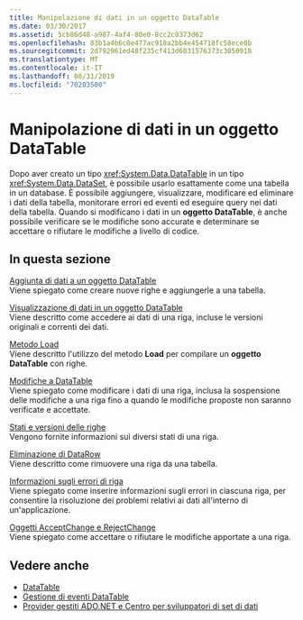 ```yaml
---
title: Manipolazione di dati in un oggetto DataTable
ms.date: 03/30/2017
ms.assetid: 5cb86d48-a987-4af4-80e0-8cc2c8373d62
ms.openlocfilehash: 83b1a4b6c0e477ac918a2bb4e454718fc58ece0b
ms.sourcegitcommit: 2d792961ed48f235cf413d6031576373c3050918
ms.translationtype: MT
ms.contentlocale: it-IT
ms.lasthandoff: 08/31/2019
ms.locfileid: "70203500"
---
```

# <a name="manipulating-data-in-a-datatable"></a>Manipolazione di dati in un oggetto DataTable
Dopo aver creato un tipo <xref:System.Data.DataTable> in un tipo <xref:System.Data.DataSet>, è possibile usarlo esattamente come una tabella in un database. È possibile aggiungere, visualizzare, modificare ed eliminare i dati della tabella, monitorare errori ed eventi ed eseguire query nei dati della tabella. Quando si modificano i dati in un **oggetto DataTable**, è anche possibile verificare se le modifiche sono accurate e determinare se accettare o rifiutare le modifiche a livello di codice.  
  
## <a name="in-this-section"></a>In questa sezione  
 [Aggiunta di dati a un oggetto DataTable](adding-data-to-a-datatable.md)  
 Viene spiegato come creare nuove righe e aggiungerle a una tabella.  
  
 [Visualizzazione di dati in un oggetto DataTable](viewing-data-in-a-datatable.md)  
 Viene descritto come accedere ai dati di una riga, incluse le versioni originali e correnti dei dati.  
  
 [Metodo Load](the-load-method.md)  
 Viene descritto l'utilizzo del metodo **Load** per compilare un **oggetto DataTable** con righe.  
  
 [Modifiche a DataTable](datatable-edits.md)  
 Viene spiegato come modificare i dati di una riga, inclusa la sospensione delle modifiche a una riga fino a quando le modifiche proposte non saranno verificate e accettate.  
  
 [Stati e versioni delle righe](row-states-and-row-versions.md)  
 Vengono fornite informazioni sui diversi stati di una riga.  
  
 [Eliminazione di DataRow](datarow-deletion.md)  
 Viene descritto come rimuovere una riga da una tabella.  
  
 [Informazioni sugli errori di riga](row-error-information.md)  
 Viene spiegato come inserire informazioni sugli errori in ciascuna riga, per consentire la risoluzione dei problemi relativi ai dati all'interno di un'applicazione.  
  
 [Oggetti AcceptChange e RejectChange](acceptchanges-and-rejectchanges.md)  
 Viene spiegato come accettare o rifiutare le modifiche apportate a una riga.  
  
## <a name="see-also"></a>Vedere anche

- [DataTable](datatables.md)
- [Gestione di eventi DataTable](handling-datatable-events.md)
- [Provider gestiti ADO.NET e Centro per sviluppatori di set di dati](https://go.microsoft.com/fwlink/?LinkId=217917)
